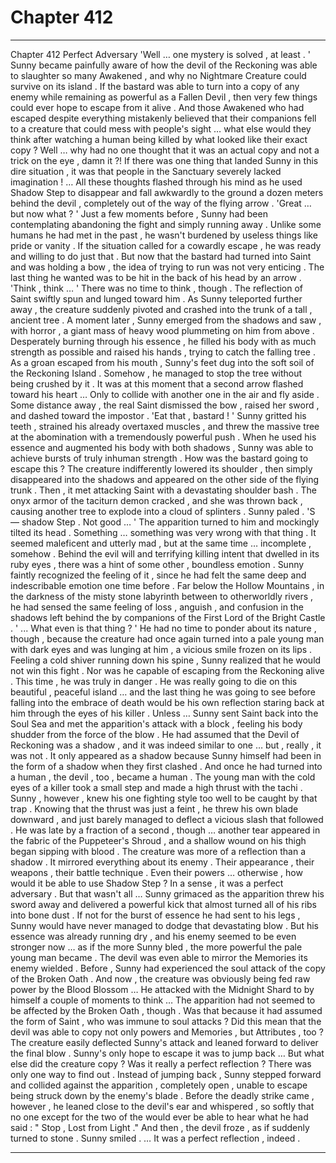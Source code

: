 
# Chapter 412


---

Chapter 412 Perfect Adversary
'Well … one mystery is solved , at least . '
Sunny became painfully aware of how the devil of the Reckoning was able to slaughter so many Awakened , and why no Nightmare Creature could survive on its island .
If the bastard was able to turn into a copy of any enemy while remaining as powerful as a Fallen Devil , then very few things could ever hope to escape from it alive .
And those Awakened who had escaped despite everything mistakenly believed that their companions fell to a creature that could mess with people's sight … what else would they think after watching a human being killed by what looked like their exact copy ?
Well … why had no one thought that it was an actual copy and not a trick on the eye , damn it ?!
If there was one thing that landed Sunny in this dire situation , it was that people in the Sanctuary severely lacked imagination !
… All these thoughts flashed through his mind as he used Shadow Step to disappear and fall awkwardly to the ground a dozen meters behind the devil , completely out of the way of the flying arrow .
'Great … but now what ? '
Just a few moments before , Sunny had been contemplating abandoning the fight and simply running away . Unlike some humans he had met in the past , he wasn't burdened by useless things like pride or vanity . If the situation called for a cowardly escape , he was ready and willing to do just that .
But now that the bastard had turned into Saint and was holding a bow , the idea of trying to run was not very enticing . The last thing he wanted was to be hit in the back of his head by an arrow .
'Think , think … '
There was no time to think , though .
The reflection of Saint swiftly spun and lunged toward him . As Sunny teleported further away , the creature suddenly pivoted and crashed into the trunk of a tall , ancient tree .
A moment later , Sunny emerged from the shadows and saw , with horror , a giant mass of heavy wood plummeting on him from above .
Desperately burning through his essence , he filled his body with as much strength as possible and raised his hands , trying to catch the falling tree . As a groan escaped from his mouth , Sunny's feet dug into the soft soil of the Reckoning Island . Somehow , he managed to stop the tree without being crushed by it .
It was at this moment that a second arrow flashed toward his heart …
Only to collide with another one in the air and fly aside .
Some distance away , the real Saint dismissed the bow , raised her sword , and dashed toward the impostor .
'Eat that , bastard ! '
Sunny gritted his teeth , strained his already overtaxed muscles , and threw the massive tree at the abomination with a tremendously powerful push . When he used his essence and augmented his body with both shadows , Sunny was able to achieve bursts of truly inhuman strength .
How was the bastard going to escape this ?
The creature indifferently lowered its shoulder , then simply disappeared into the shadows and appeared on the other side of the flying trunk . Then , it met attacking Saint with a devastating shoulder bash .
The onyx armor of the taciturn demon cracked , and she was thrown back , causing another tree to explode into a cloud of splinters .
Sunny paled .
'S — shadow Step . Not good … '
The apparition turned to him and mockingly tilted its head .
Something … something was very wrong with that thing . It seemed maleficent and utterly mad , but at the same time … incomplete , somehow . Behind the evil will and terrifying killing intent that dwelled in its ruby eyes , there was a hint of some other , boundless emotion .
Sunny faintly recognized the feeling of it , since he had felt the same deep and indescribable emotion one time before .
Far below the Hollow Mountains , in the darkness of the misty stone labyrinth between to otherworldly rivers , he had sensed the same feeling of loss , anguish , and confusion in the shadows left behind the by companions of the First Lord of the Bright Castle .
' ... What even is that thing ? '
He had no time to ponder about its nature , though , because the creature had once again turned into a pale young man with dark eyes and was lunging at him , a vicious smile frozen on its lips .
Feeling a cold shiver running down his spine , Sunny realized that he would not win this fight . Nor was he capable of escaping from the Reckoning alive .
This time , he was truly in danger .
He was really going to die on this beautiful , peaceful island … and the last thing he was going to see before falling into the embrace of death would be his own reflection staring back at him through the eyes of his killer .
Unless …
Sunny sent Saint back into the Soul Sea and met the apparition's attack with a block , feeling his body shudder from the force of the blow .
He had assumed that the Devil of Reckoning was a shadow , and it was indeed similar to one … but , really , it was not . It only appeared as a shadow because Sunny himself had been in the form of a shadow when they first clashed . And once he had turned into a human , the devil , too , became a human .
The young man with the cold eyes of a killer took a small step and made a high thrust with the tachi . Sunny , however , knew his one fighting style too well to be caught by that trap . Knowing that the thrust was just a feint , he threw his own blade downward , and just barely managed to deflect a vicious slash that followed . He was late by a fraction of a second , though … another tear appeared in the fabric of the Puppeteer's Shroud , and a shallow wound on his thigh began sipping with blood .
The creature was more of a reflection than a shadow . It mirrored everything about its enemy . Their appearance , their weapons , their battle technique . Even their powers … otherwise , how would it be able to use Shadow Step ? In a sense , it was a perfect adversary . But that wasn't all …
Sunny grimaced as the apparition threw his sword away and delivered a powerful kick that almost turned all of his ribs into bone dust . If not for the burst of essence he had sent to his legs , Sunny would have never managed to dodge that devastating blow . But his essence was already running dry , and his enemy seemed to be even stronger now … as if the more Sunny bled , the more powerful the pale young man became .
The devil was even able to mirror the Memories its enemy wielded . Before , Sunny had experienced the soul attack of the copy of the Broken Oath . And now , the creature was obviously being fed raw power by the Blood Blossom …
He attacked with the Midnight Shard to by himself a couple of moments to think …
The apparition had not seemed to be affected by the Broken Oath , though . Was that because it had assumed the form of Saint , who was immune to soul attacks ? Did this mean that the devil was able to copy not only powers and Memories , but Attributes , too ?
The creature easily deflected Sunny's attack and leaned forward to deliver the final blow . Sunny's only hope to escape it was to jump back …
But what else did the creature copy ? Was it really a perfect reflection ?
There was only one way to find out .
Instead of jumping back , Sunny stepped forward and collided against the apparition , completely open , unable to escape being struck down by the enemy's blade .
Before the deadly strike came , however , he leaned close to the devil's ear and whispered , so softly that no one except for the two of the would ever be able to hear what he had said :
" Stop , Lost from Light ."
And then , the devil froze , as if suddenly turned to stone .
Sunny smiled .
… It was a perfect reflection , indeed .

---

